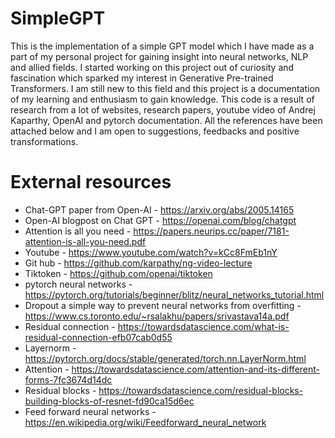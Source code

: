 # SimpleGPT

This is the implementation of a simple GPT model which I have made as a part of my personal project for gaining insight into neural networks, NLP and allied fields. I started working on this project out of curiosity and fascination which sparked my interest in Generative Pre-trained Transformers. 
I am still new to this field and this project is a documentation of my learning and enthusiasm to gain knowledge. 
This code is a result of research from a lot of websites, research papers, youtube video of Andrej Kaparthy, OpenAI and pytorch documentation.
All the references have been attached below and I am open to suggestions, feedbacks and positive transformations.  

# External resources
- Chat-GPT paper from Open-AI - https://arxiv.org/abs/2005.14165
- Open-AI blogpost on Chat GPT - https://openai.com/blog/chatgpt
- Attention is all you need - https://papers.neurips.cc/paper/7181-attention-is-all-you-need.pdf
- Youtube - https://www.youtube.com/watch?v=kCc8FmEb1nY
- Git hub - https://github.com/karpathy/ng-video-lecture
- Tiktoken - https://github.com/openai/tiktoken
- pytorch neural networks - https://pytorch.org/tutorials/beginner/blitz/neural_networks_tutorial.html
- Dropout a simple way to prevent neural networks from overfitting - https://www.cs.toronto.edu/~rsalakhu/papers/srivastava14a.pdf
- Residual connection - https://towardsdatascience.com/what-is-residual-connection-efb07cab0d55
- Layernorm - https://pytorch.org/docs/stable/generated/torch.nn.LayerNorm.html
- Attention - https://towardsdatascience.com/attention-and-its-different-forms-7fc3674d14dc
- Residual blocks - https://towardsdatascience.com/residual-blocks-building-blocks-of-resnet-fd90ca15d6ec
- Feed forward neural networks - https://en.wikipedia.org/wiki/Feedforward_neural_network
